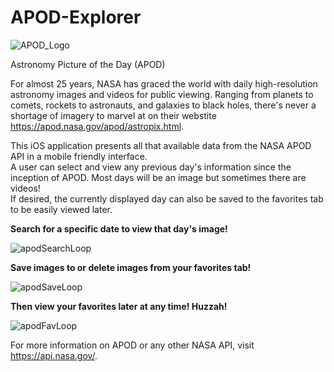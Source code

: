 # APOD-Explorer 

![APOD_Logo](https://user-images.githubusercontent.com/21090832/93286964-3d5a5100-f78d-11ea-9c94-161319a79b0d.png)  

Astronomy Picture of the Day (APOD)

For almost 25 years, NASA has graced the world with daily high-resolution astronomy images and videos for public viewing. Ranging from planets to comets, rockets to astronauts, and galaxies to black holes, there's never a shortage of imagery to marvel at on their webstite https://apod.nasa.gov/apod/astropix.html.

This iOS application presents all that available data from the NASA APOD API in a mobile friendly interface.  
A user can select and view any previous day's information since the inception of APOD. 
Most days will be an image but sometimes there are videos!   
If desired, the currently displayed day can also be saved to the favorites tab to be easily viewed later.  


**Search for a specific date to view that day's image!**

![apodSearchLoop](https://user-images.githubusercontent.com/21090832/101273392-cc9e5180-3749-11eb-8400-9c79db4d013d.gif)


**Save images to or delete images from your favorites tab!**

![apodSaveLoop](https://user-images.githubusercontent.com/21090832/101273352-5d286200-3749-11eb-9c63-24b509a02701.gif)


**Then view your favorites later at any time! Huzzah!**

![apodFavLoop](https://user-images.githubusercontent.com/21090832/101273295-c491e200-3748-11eb-8ecd-b75f5cb554bb.gif)


For more information on APOD or any other NASA API, visit https://api.nasa.gov/.
